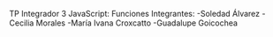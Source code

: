 TP Integrador 3 JavaScript: Funciones
Integrantes:
-Soledad Álvarez
-Cecilia Morales
-María Ivana Croxcatto
-Guadalupe Goicochea

